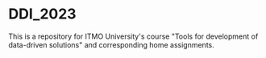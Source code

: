 # DDI_2023
This is a repository for ITMO University's course "Tools for development of data-driven solutions" and corresponding home assignments.  

